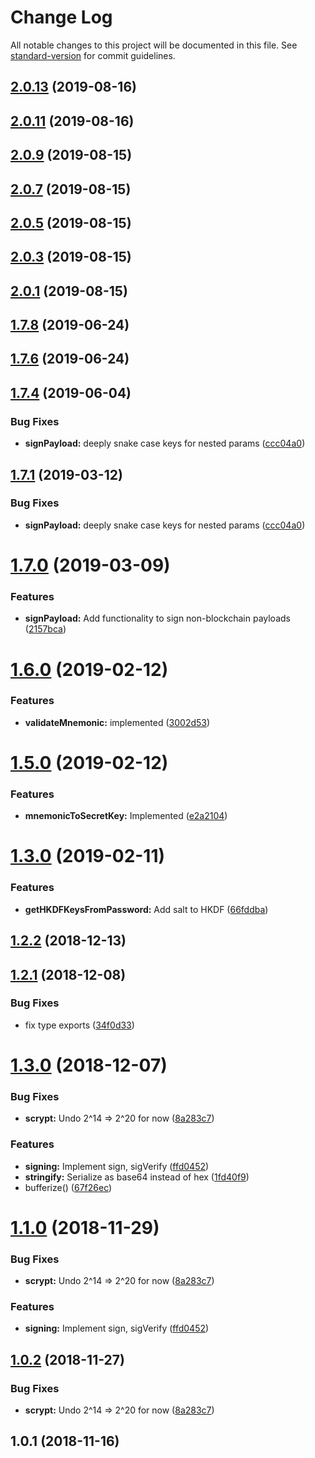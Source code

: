 # Change Log

All notable changes to this project will be documented in this file. See [standard-version](https://github.com/conventional-changelog/standard-version) for commit guidelines.

<a name="2.0.13"></a>
## [2.0.13](https://gitlab.com/nash-io/frontend/nash-protocol/compare/v2.0.11...v2.0.13) (2019-08-16)



<a name="2.0.11"></a>
## [2.0.11](https://gitlab.com/nash-io/frontend/nash-protocol/compare/v2.0.9...v2.0.11) (2019-08-16)



<a name="2.0.9"></a>
## [2.0.9](https://gitlab.com/nash-io/frontend/nash-protocol/compare/v2.0.7...v2.0.9) (2019-08-15)



<a name="2.0.7"></a>
## [2.0.7](https://gitlab.com/nash-io/frontend/nash-protocol/compare/v2.0.5...v2.0.7) (2019-08-15)



<a name="2.0.5"></a>
## [2.0.5](https://gitlab.com/nash-io/frontend/nash-protocol/compare/v2.0.3...v2.0.5) (2019-08-15)



<a name="2.0.3"></a>
## [2.0.3](https://gitlab.com/nash-io/frontend/nash-protocol/compare/v2.0.1...v2.0.3) (2019-08-15)



<a name="2.0.1"></a>
## [2.0.1](https://gitlab.com/nash-io/frontend/nash-protocol/compare/v1.7.4...v2.0.1) (2019-08-15)



<a name="1.7.8"></a>
## [1.7.8](https://gitlab.com/nash-io/frontend/nash-protocol/compare/v1.7.6...v1.7.8) (2019-06-24)



<a name="1.7.6"></a>
## [1.7.6](https://gitlab.com/nash-io/frontend/nash-protocol/compare/v1.7.4...v1.7.6) (2019-06-24)



<a name="1.7.4"></a>
## [1.7.4](https://gitlab.com/nash-io/frontend/nash-protocol/compare/v1.7.0...v1.7.4) (2019-06-04)


### Bug Fixes

* **signPayload:** deeply snake case keys for nested params ([ccc04a0](https://gitlab.com/nash-io/frontend/nash-protocol/commit/ccc04a0))



<a name="1.7.1"></a>
## [1.7.1](https://gitlab.com/nash-io/frontend/nash-protocol/compare/v1.7.0...v1.7.1) (2019-03-12)


### Bug Fixes

* **signPayload:** deeply snake case keys for nested params ([ccc04a0](https://gitlab.com/nash-io/frontend/nash-protocol/commit/ccc04a0))



<a name="1.7.0"></a>
# [1.7.0](https://gitlab.com/nash-io/frontend/nash-protocol/compare/v1.6.0...v1.7.0) (2019-03-09)


### Features

* **signPayload:** Add functionality to sign non-blockchain payloads ([2157bca](https://gitlab.com/nash-io/frontend/nash-protocol/commit/2157bca))



<a name="1.6.0"></a>
# [1.6.0](https://gitlab.com/nash-io/frontend/nash-protocol/compare/v1.5.0...v1.6.0) (2019-02-12)


### Features

* **validateMnemonic:** implemented ([3002d53](https://gitlab.com/nash-io/frontend/nash-protocol/commit/3002d53))



<a name="1.5.0"></a>
# [1.5.0](https://gitlab.com/nash-io/frontend/nash-protocol/compare/v1.3.0...v1.5.0) (2019-02-12)


### Features

* **mnemonicToSecretKey:** Implemented ([e2a2104](https://gitlab.com/nash-io/frontend/nash-protocol/commit/e2a2104))



<a name="1.3.0"></a>
# [1.3.0](https://gitlab.com/nash-io/frontend/nash-protocol/compare/v1.2.2...v1.3.0) (2019-02-11)


### Features

* **getHKDFKeysFromPassword:** Add salt to HKDF ([66fddba](https://gitlab.com/nash-io/frontend/nash-protocol/commit/66fddba))



<a name="1.2.2"></a>
## [1.2.2](https://gitlab.com/nash-io/frontend/nash-protocol/compare/v1.2.1...v1.2.2) (2018-12-13)



<a name="1.2.1"></a>
## [1.2.1](https://gitlab.com/nash-io/frontend/nash-protocol/compare/v1.2.0...v1.2.1) (2018-12-08)


### Bug Fixes

* fix type exports ([34f0d33](https://gitlab.com/nash-io/frontend/nash-protocol/commit/34f0d33))



<a name="1.3.0"></a>
# [1.3.0](https://gitlab.com/nash-io/frontend/nash-protocol/compare/v1.0.1...v1.3.0) (2018-12-07)


### Bug Fixes

* **scrypt:** Undo 2^14 => 2^20 for now ([8a283c7](https://gitlab.com/nash-io/frontend/nash-protocol/commit/8a283c7))


### Features

* **signing:** Implement sign, sigVerify ([ffd0452](https://gitlab.com/nash-io/frontend/nash-protocol/commit/ffd0452))
* **stringify:** Serialize as base64 instead of hex ([1fd40f9](https://gitlab.com/nash-io/frontend/nash-protocol/commit/1fd40f9))
* bufferize() ([67f26ec](https://gitlab.com/nash-io/frontend/nash-protocol/commit/67f26ec))



<a name="1.1.0"></a>
# [1.1.0](https://gitlab.com/nash-io/frontend/nash-protocol/compare/v1.0.1...v1.1.0) (2018-11-29)


### Bug Fixes

* **scrypt:** Undo 2^14 => 2^20 for now ([8a283c7](https://gitlab.com/nash-io/frontend/nash-protocol/commit/8a283c7))


### Features

* **signing:** Implement sign, sigVerify ([ffd0452](https://gitlab.com/nash-io/frontend/nash-protocol/commit/ffd0452))



<a name="1.0.2"></a>
## [1.0.2](https://gitlab.com/nash-io/frontend/nash-protocol/compare/v1.0.1...v1.0.2) (2018-11-27)


### Bug Fixes

* **scrypt:** Undo 2^14 => 2^20 for now ([8a283c7](https://gitlab.com/nash-io/frontend/nash-protocol/commit/8a283c7))



<a name="1.0.1"></a>
## 1.0.1 (2018-11-16)
